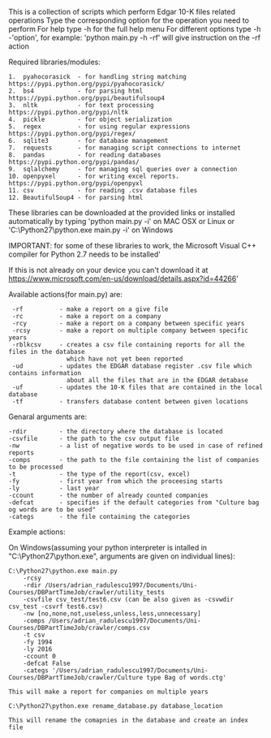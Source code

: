 
This is a collection of scripts which perform Edgar 10-K files related operations
Type the corresponding option for the operation you need to perform
For help type -h for the full help menu
For different options type -h -'option', for example: 'python main.py -h -rf' will give instruction on the -rf action

Required libraries/modules:

    1.  pyahocorasick  - for handling string matching                    https://pypi.python.org/pypi/pyahocorasick/
    2.  bs4            - for parsing html                                https://pypi.python.org/pypi/beautifulsoup4
    3.  nltk           - for text processing                             https://pypi.python.org/pypi/nltk
    4.  pickle         - for object serialization                        
    5.  regex          - for using regular expressions                   https://pypi.python.org/pypi/regex/
    6.  sqlite3        - for database management
    7.  requests       - for managing script connections to internet
    8.  pandas         - for reading databases                           https://pypi.python.org/pypi/pandas/
    9.  sqlalchemy     - for managing sql queries over a connection
    10. openpyxel      - for writing excel reports.                      https://pypi.python.org/pypi/openpyxl
    11. csv            - for reading .csv database files
    12. BeautifulSoup4 - for parsing html

These libraries can be downloaded at the provided links or installed automatically by typing
    'python main.py -i' on MAC OSX or Linux or
    'C:\Python27\python.exe main.py -i' on Windows

IMPORTANT: for some of these libraries to work, the Microsoft Visual C++ compiler for Python 2.7 needs to be installed'

If this is not already on your device you can't download it at https://www.microsoft.com/en-us/download/details.aspx?id=44266'


Available actions(for main.py) are:

     -rf          - make a report on a give file
     -rc          - make a report on a company
     -rcy         - make a report on a company between specific years
     -rcsy        - make a report on multiple company between specific years
     -rblkcsv     - creates a csv file containing reports for all the files in the database 
                    which have not yet been reported
     -ud          - updates the EDGAR database register .csv file which contains information 
                    about all the files that are in the EDGAR detabase
     -uf          - updates the 10-K files that are contained in the local database
     -tf          - transfers database content between given locations

Genaral arguments are:
    
    -rdir         - the directory where the database is located
    -csvfile      - the path to the csv output file
    -nw           - a list of negative words to be used in case of refined reports
    -comps        - the path to the file containing the list of companies to be processed
    -t            - the type of the report(csv, excel)
    -fy           - first year from which the proceesing starts
    -ly           - last year
    -ccount       - the number of already counted companies
    -defcat       - specifies if the default categories from "Culture bag og words are to be used"
    -categs       - the file containing the categories

Example actions:

On Windows(assuming your python interpreter is intalled in "C:\Python27\python.exe", arguments are given on individual lines):

    C:\Python27\python.exe main.py 
        -rcsy 
        -rdir /Users/adrian_radulescu1997/Documents/Uni-Courses/DBPartTimeJob/crawler/utility_tests  
        -csvfile csv_test/test6.csv (can be also given as -csvwdir csv_test -csvrf test6.csv)
        -nw [no,none,not,useless,unless,less,unnecessary] 
        -comps /Users/adrian_radulescu1997/Documents/Uni-Courses/DBPartTimeJob/crawler/comps.csv  
        -t csv 
        -fy 1994 
        -ly 2016 
        -ccount 0 
        -defcat False 
        -categs '/Users/adrian_radulescu1997/Documents/Uni-Courses/DBPartTimeJob/crawler/Culture type Bag of words.ctg'
    
    This will make a report for companies on multiple years
    
    C:\Python27\python.exe rename_database.py database_location
    
    This will rename the comapnies in the database and create an index file 
